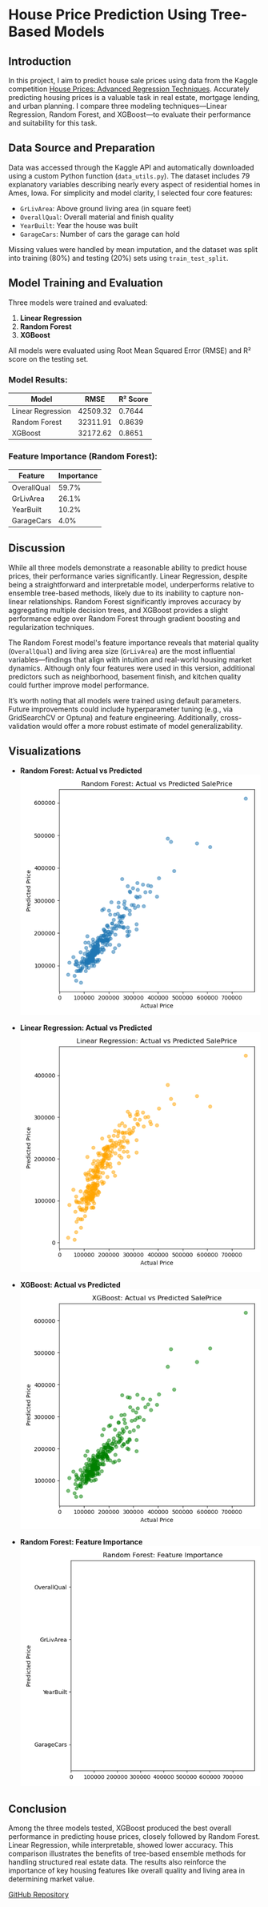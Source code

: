 # House Price Prediction Using Tree-Based Models

## Introduction

In this project, I aim to predict house sale prices using data from the Kaggle competition [House Prices: Advanced Regression Techniques](https://www.kaggle.com/competitions/house-prices-advanced-regression-techniques). Accurately predicting housing prices is a valuable task in real estate, mortgage lending, and urban planning. I compare three modeling techniques—Linear Regression, Random Forest, and XGBoost—to evaluate their performance and suitability for this task.

## Data Source and Preparation

Data was accessed through the Kaggle API and automatically downloaded using a custom Python function (`data_utils.py`). The dataset includes 79 explanatory variables describing nearly every aspect of residential homes in Ames, Iowa. For simplicity and model clarity, I selected four core features:

- `GrLivArea`: Above ground living area (in square feet)  
- `OverallQual`: Overall material and finish quality  
- `YearBuilt`: Year the house was built  
- `GarageCars`: Number of cars the garage can hold  

Missing values were handled by mean imputation, and the dataset was split into training (80%) and testing (20%) sets using `train_test_split`.

## Model Training and Evaluation

Three models were trained and evaluated:

1. **Linear Regression**
2. **Random Forest**
3. **XGBoost**

All models were evaluated using Root Mean Squared Error (RMSE) and R² score on the testing set.

### Model Results:

| Model             | RMSE      | R² Score |
|-------------------|-----------|----------|
| Linear Regression | 42509.32  | 0.7644   |
| Random Forest     | 32311.91  | 0.8639   |
| XGBoost           | 32172.62  | 0.8651   |

### Feature Importance (Random Forest):

| Feature      | Importance |
|--------------|------------|
| OverallQual  | 59.7%      |
| GrLivArea    | 26.1%      |
| YearBuilt    | 10.2%      |
| GarageCars   | 4.0%       |

## Discussion

While all three models demonstrate a reasonable ability to predict house prices, their performance varies significantly. Linear Regression, despite being a straightforward and interpretable model, underperforms relative to ensemble tree-based methods, likely due to its inability to capture non-linear relationships. Random Forest significantly improves accuracy by aggregating multiple decision trees, and XGBoost provides a slight performance edge over Random Forest through gradient boosting and regularization techniques.

The Random Forest model's feature importance reveals that material quality (`OverallQual`) and living area size (`GrLivArea`) are the most influential variables—findings that align with intuition and real-world housing market dynamics. Although only four features were used in this version, additional predictors such as neighborhood, basement finish, and kitchen quality could further improve model performance.

It’s worth noting that all models were trained using default parameters. Future improvements could include hyperparameter tuning (e.g., via GridSearchCV or Optuna) and feature engineering. Additionally, cross-validation would offer a more robust estimate of model generalizability.

## Visualizations

- **Random Forest: Actual vs Predicted**  
  ![RF Predictions](images/rf_pred_vs_actual.png)

- **Linear Regression: Actual vs Predicted**  
  ![LR Predictions](images/lr_pred_vs_actual.png)

- **XGBoost: Actual vs Predicted**  
  ![XGB Predictions](images/xgb_pred_vs_actual.png)

- **Random Forest: Feature Importance**  
  ![Feature Importance](images/rf_feature_importance.png)

## Conclusion

Among the three models tested, XGBoost produced the best overall performance in predicting house prices, closely followed by Random Forest. Linear Regression, while interpretable, showed lower accuracy. This comparison illustrates the benefits of tree-based ensemble methods for handling structured real estate data. The results also reinforce the importance of key housing features like overall quality and living area in determining market value.

[GitHub Repository](https://github.com/Tiff0416/house-price-prediction)
